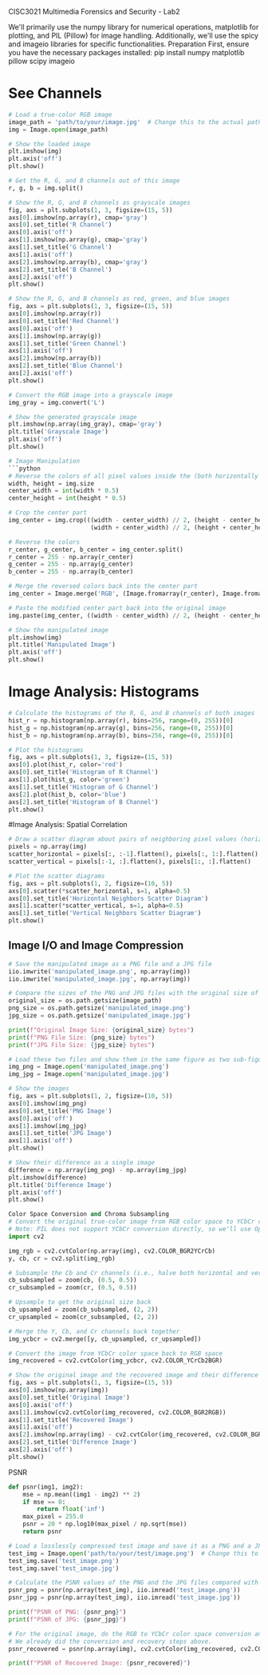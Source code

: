 CISC3021 Multimedia Forensics and Security - Lab2

We'll primarily use the numpy library for numerical operations, matplotlib for plotting, and PIL (Pillow) for image handling. Additionally, we'll use the spicy and imageio libraries for specific functionalities.
Preparation
First, ensure you have the necessary packages installed:
pip install numpy matplotlib pillow scipy imageio


# See Channels
```python
# Load a true-color RGB image
image_path = 'path/to/your/image.jpg'  # Change this to the actual path
img = Image.open(image_path)

# Show the loaded image
plt.imshow(img)
plt.axis('off')
plt.show()

# Get the R, G, and B channels out of this image
r, g, b = img.split()

# Show the R, G, and B channels as grayscale images
fig, axs = plt.subplots(1, 3, figsize=(15, 5))
axs[0].imshow(np.array(r), cmap='gray')
axs[0].set_title('R Channel')
axs[0].axis('off')
axs[1].imshow(np.array(g), cmap='gray')
axs[1].set_title('G Channel')
axs[1].axis('off')
axs[2].imshow(np.array(b), cmap='gray')
axs[2].set_title('B Channel')
axs[2].axis('off')
plt.show()

# Show the R, G, and B channels as red, green, and blue images
fig, axs = plt.subplots(1, 3, figsize=(15, 5))
axs[0].imshow(np.array(r))
axs[0].set_title('Red Channel')
axs[0].axis('off')
axs[1].imshow(np.array(g))
axs[1].set_title('Green Channel')
axs[1].axis('off')
axs[2].imshow(np.array(b))
axs[2].set_title('Blue Channel')
axs[2].axis('off')
plt.show()

# Convert the RGB image into a grayscale image
img_gray = img.convert('L')

# Show the generated grayscale image
plt.imshow(np.array(img_gray), cmap='gray')
plt.title('Grayscale Image')
plt.axis('off')
plt.show()

# Image Manipulation
```python
# Reverse the colors of all pixel values inside the (both horizontally and vertically) 50% center part of the true-color image
width, height = img.size
center_width = int(width * 0.5)
center_height = int(height * 0.5)

# Crop the center part
img_center = img.crop(((width - center_width) // 2, (height - center_height) // 2,
                       (width + center_width) // 2, (height + center_height) // 2))

# Reverse the colors
r_center, g_center, b_center = img_center.split()
r_center = 255 - np.array(r_center)
g_center = 255 - np.array(g_center)
b_center = 255 - np.array(b_center)

# Merge the reversed colors back into the center part
img_center = Image.merge('RGB', (Image.fromarray(r_center), Image.fromarray(g_center), Image.fromarray(b_center)))

# Paste the modified center part back into the original image
img.paste(img_center, ((width - center_width) // 2, (height - center_height) // 2))

# Show the manipulated image
plt.imshow(img)
plt.title('Manipulated Image')
plt.axis('off')
plt.show()
```

# Image Analysis: Histograms
```python
# Calculate the histograms of the R, G, and B channels of both images
hist_r = np.histogram(np.array(r), bins=256, range=(0, 255))[0]
hist_g = np.histogram(np.array(g), bins=256, range=(0, 255))[0]
hist_b = np.histogram(np.array(b), bins=256, range=(0, 255))[0]

# Plot the histograms
fig, axs = plt.subplots(1, 3, figsize=(15, 5))
axs[0].plot(hist_r, color='red')
axs[0].set_title('Histogram of R Channel')
axs[1].plot(hist_g, color='green')
axs[1].set_title('Histogram of G Channel')
axs[2].plot(hist_b, color='blue')
axs[2].set_title('Histogram of B Channel')
plt.show()
```

#Image Analysis: Spatial Correlation
```python
# Draw a scatter diagram about pairs of neighboring pixel values (horizontal or vertical)
pixels = np.array(img)
scatter_horizontal = pixels[:, :-1].flatten(), pixels[:, 1:].flatten()
scatter_vertical = pixels[:-1, :].flatten(), pixels[1:, :].flatten()

# Plot the scatter diagrams
fig, axs = plt.subplots(1, 2, figsize=(10, 5))
axs[0].scatter(*scatter_horizontal, s=1, alpha=0.5)
axs[0].set_title('Horizontal Neighbors Scatter Diagram')
axs[1].scatter(*scatter_vertical, s=1, alpha=0.5)
axs[1].set_title('Vertical Neighbors Scatter Diagram')
plt.show()
```


## Image I/O and Image Compression
```python
# Save the manipulated image as a PNG file and a JPG file
iio.imwrite('manipulated_image.png', np.array(img))
iio.imwrite('manipulated_image.jpg', np.array(img))

# Compare the sizes of the PNG and JPG files with the original size of the image
original_size = os.path.getsize(image_path)
png_size = os.path.getsize('manipulated_image.png')
jpg_size = os.path.getsize('manipulated_image.jpg')

print(f"Original Image Size: {original_size} bytes")
print(f"PNG File Size: {png_size} bytes")
print(f"JPG File Size: {jpg_size} bytes")

# Load these two files and show them in the same figure as two sub-figures
img_png = Image.open('manipulated_image.png')
img_jpg = Image.open('manipulated_image.jpg')

# Show the images
fig, axs = plt.subplots(1, 2, figsize=(10, 5))
axs[0].imshow(img_png)
axs[0].set_title('PNG Image')
axs[0].axis('off')
axs[1].imshow(img_jpg)
axs[1].set_title('JPG Image')
axs[1].axis('off')
plt.show()

# Show their difference as a single image
difference = np.array(img_png) - np.array(img_jpg)
plt.imshow(difference)
plt.title('Difference Image')
plt.axis('off')
plt.show()

Color Space Conversion and Chroma Subsampling
# Convert the original true-color image from RGB color space to YCbCr color space
# Note: PIL does not support YCbCr conversion directly, so we'll use OpenCV for this step.
import cv2

img_rgb = cv2.cvtColor(np.array(img), cv2.COLOR_BGR2YCrCb)
y, cb, cr = cv2.split(img_rgb)

# Subsample the Cb and Cr channels (i.e., halve both horizontal and vertical resolutions)
cb_subsampled = zoom(cb, (0.5, 0.5))
cr_subsampled = zoom(cr, (0.5, 0.5))

# Upsample to get the original size back
cb_upsampled = zoom(cb_subsampled, (2, 2))
cr_upsampled = zoom(cr_subsampled, (2, 2))

# Merge the Y, Cb, and Cr channels back together
img_ycbcr = cv2.merge([y, cb_upsampled, cr_upsampled])

# Convert the image from YCbCr color space back to RGB space
img_recovered = cv2.cvtColor(img_ycbcr, cv2.COLOR_YCrCb2BGR)

# Show the original image and the recovered image and their difference
fig, axs = plt.subplots(1, 3, figsize=(15, 5))
axs[0].imshow(np.array(img))
axs[0].set_title('Original Image')
axs[0].axis('off')
axs[1].imshow(cv2.cvtColor(img_recovered, cv2.COLOR_BGR2RGB))
axs[1].set_title('Recovered Image')
axs[1].axis('off')
axs[2].imshow(np.array(img) - cv2.cvtColor(img_recovered, cv2.COLOR_BGR2RGB))
axs[2].set_title('Difference Image')
axs[2].axis('off')
plt.show()
```


PSNR
```python
def psnr(img1, img2):
    mse = np.mean((img1 - img2) ** 2)
    if mse == 0:
        return float('inf')
    max_pixel = 255.0
    psnr = 20 * np.log10(max_pixel / np.sqrt(mse))
    return psnr

# Load a losslessly compressed test image and save it as a PNG and a JPG file
test_img = Image.open('path/to/your/test/image.png')  # Change this to the actual path
test_img.save('test_image.png')
test_img.save('test_image.jpg')

# Calculate the PSNR values of the PNG and the JPG files compared with the original image
psnr_png = psnr(np.array(test_img), iio.imread('test_image.png'))
psnr_jpg = psnr(np.array(test_img), iio.imread('test_image.jpg'))

print(f"PSNR of PNG: {psnr_png}")
print(f"PSNR of JPG: {psnr_jpg}")

# For the original image, do the RGB to YCbCr color space conversion and calculate the visual quality of the image recovered
# We already did the conversion and recovery steps above.
psnr_recovered = psnr(np.array(img), cv2.cvtColor(img_recovered, cv2.COLOR_BGR2RGB))

print(f"PSNR of Recovered Image: {psnr_recovered}")
```
